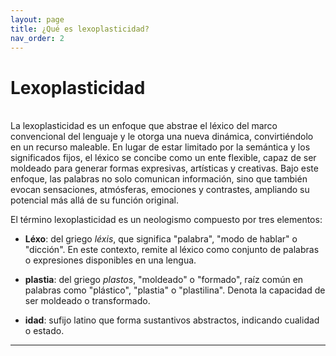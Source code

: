```yaml
---
layout: page
title: ¿Qué es lexoplasticidad?
nav_order: 2
---
```

# Lexoplasticidad
<br>
La lexoplasticidad es un enfoque que abstrae el léxico del marco convencional del lenguaje y le otorga una nueva dinámica, convirtiéndolo en un recurso maleable. En lugar de estar limitado por la semántica y los significados fijos, el léxico se concibe como un ente flexible, capaz de ser moldeado para generar formas expresivas, artísticas y creativas. Bajo este enfoque, las palabras no solo comunican información, sino que también evocan sensaciones, atmósferas, emociones y contrastes, ampliando su potencial más allá de su función original.


El término lexoplasticidad es un neologismo compuesto por tres elementos:

- **Léxo**: del griego _léxis_, que significa "palabra", "modo de hablar" o "dicción". En este contexto, remite al léxico como conjunto de palabras o expresiones disponibles en una lengua.
    
- **plastia**: del griego _plastos_, "moldeado" o "formado", raíz común en palabras como "plástico", "plastia" o "plastilina". Denota la capacidad de ser moldeado o transformado.
    
- **idad**: sufijo latino que forma sustantivos abstractos, indicando cualidad o estado.
    


---
